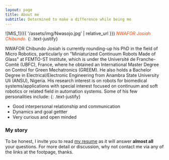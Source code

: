 ```yaml
---
layout: page
title: About me
subtitle: Determined to make a difference while being me 
---
```


![MIS_1]({{ '/assets/img/Nwasojo.jpg' | relative_url }})
*<span style='color: orangered;'>NWAFOR Josiah Chibundo.</span>*
{: .text-justify}

NWAFOR Chibundo Josiah is currently rounding-up his PhD in the field of Micro Robotics, particularly on "Miniaturized Continuum Robots Made of Glass" at FEMTO-ST Institute, which is under the Université de Franche-Comté (UBFC), France, where he obtained an International Master Degree on Control for Green Mechatronics (GREEM). He also holds a Bachelor Degree in Electrical/Electronic Engineering from Anambra State University Uli (ANSU), Nigeria.  His research interest is on robots for biomedical systems/applications with special interest focused on continuum and soft robotics or related field in automation systems. Some of his few personalities include:
{: .text-justify}

- Good interpersonal relationship and communication
- Dynamics and goal gettter
- Very curious and open minded

### My story

To be honest, I invite you to read [my resume](https://nwaforchibundo.github.io/cv/) as it will answer **almost all** your questions. For more detail or discussion, why not contact me via any of the links at the footpage, thanks.
